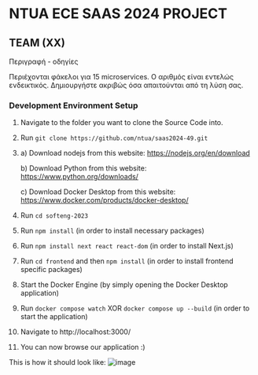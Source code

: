 # NTUA ECE SAAS 2024 PROJECT
  
## TEAM (XX)
  
  
Περιγραφή - οδηγίες
  
Περιέχονται φάκελοι για 15 microservices. Ο αριθμός είναι εντελώς ενδεικτικός. Δημιουργήστε ακριβώς όσα απαιτούνται από τη λύση σας.

### Development Environment Setup
1. Navigate to the folder you want to clone the Source Code into.
2. Run `git clone https://github.com/ntua/saas2024-49.git`
3. a) Download nodejs from this website: https://nodejs.org/en/download

   b) Download Python from this website: https://www.python.org/downloads/

   c) Download Docker Desktop from this website: https://www.docker.com/products/docker-desktop/
5. Run `cd softeng-2023`
6. Run `npm install` (in order to install necessary packages)
7. Run `npm install next react react-dom` (in order to install Next.js)
8. Run `cd frontend` and then `npm install` (in order to install frontend specific packages)
9. Start the Docker Engine (by simply opening the Docker Desktop application)
10. Run `docker compose watch` XOR `docker compose up --build` (in order to start the application)
11. Navigate to http://localhost:3000/
12. You can now browse our application :)

This is how it should look like:
![image](https://github.com/ntua/saas2024-49/assets/147999065/09cf6ca8-a7f7-4389-b919-dd47298b35d3)
